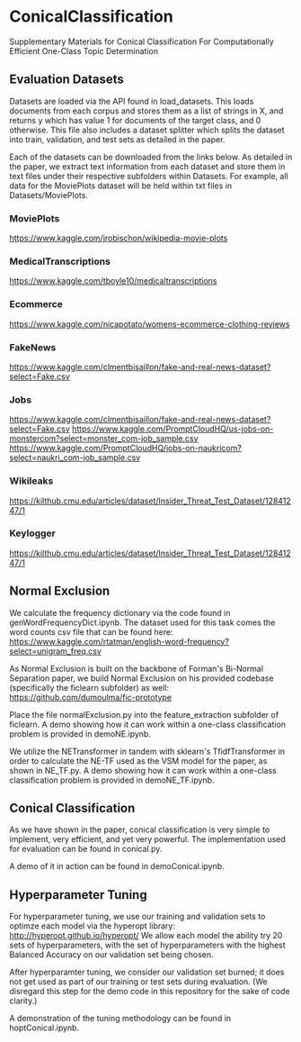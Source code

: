 # ConicalClassification
Supplementary Materials for Conical Classification For Computationally Efficient One-Class Topic Determination

## Evaluation Datasets
Datasets are loaded via the API found in load_datasets. This loads documents from each corpus and stores them as a list of strings in X, and returns y which has value 1 for documents of the target class, and 0 otherwise. This file also includes a dataset splitter which splits the dataset into train, validation, and test sets as detailed in the paper.

Each of the datasets can be downloaded from the links below. As detailed in the paper, we extract text information from each dataset and store them in text files under their respective subfolders within Datasets. For example, all data for the MoviePlots dataset will be held within txt files in Datasets/MoviePlots.

### MoviePlots
https://www.kaggle.com/jrobischon/wikipedia-movie-plots

### MedicalTranscriptions
https://www.kaggle.com/tboyle10/medicaltranscriptions

### Ecommerce
https://www.kaggle.com/nicapotato/womens-ecommerce-clothing-reviews

### FakeNews
https://www.kaggle.com/clmentbisaillon/fake-and-real-news-dataset?select=Fake.csv

### Jobs
https://www.kaggle.com/clmentbisaillon/fake-and-real-news-dataset?select=Fake.csv
https://www.kaggle.com/PromptCloudHQ/us-jobs-on-monstercom?select=monster_com-job_sample.csv
https://www.kaggle.com/PromptCloudHQ/jobs-on-naukricom?select=naukri_com-job_sample.csv

### Wikileaks
https://kilthub.cmu.edu/articles/dataset/Insider_Threat_Test_Dataset/12841247/1

### Keylogger
https://kilthub.cmu.edu/articles/dataset/Insider_Threat_Test_Dataset/12841247/1

## Normal Exclusion
We calculate the frequency dictionary via the code found in genWordFrequencyDict.ipynb. The dataset used for this task comes the word counts csv file that can be found here:
https://www.kaggle.com/rtatman/english-word-frequency?select=unigram_freq.csv

As Normal Exclusion is built on the backbone of Forman's Bi-Normal Separation paper, we build Normal Exclusion on his provided codebase (specifically the ficlearn subfolder) as well:
https://github.com/dumoulma/fic-prototype

Place the file normalExclusion.py into the feature_extraction subfolder of ficlearn. A demo showing how it can work within a one-class classification problem is provided in demoNE.ipynb.

We utilize the NETransformer in tandem with sklearn's TfidfTransformer in order to calculate the NE-TF used as the VSM model for the paper, as shown in NE_TF.py. A demo showing how it can work within a one-class classification problem is provided in demoNE_TF.ipynb.

## Conical Classification

As we have shown in the paper, conical classification is very simple to implement, very efficient, and yet very powerful. The implementation used for evaluation can be found in conical.py.

A demo of it in action can be found in demoConical.ipynb.

## Hyperparameter Tuning

For hyperparameter tuning, we use our training and validation sets to optimze each model via the hyperopt library: http://hyperopt.github.io/hyperopt/
We allow each model the ability try 20 sets of hyperparameters, with the set of hyperparameters with the highest Balanced Accuracy on our validation set being chosen.

After hyperparamter tuning, we consider our validation set burned; it does not get used as part of our training or test sets during evaluation. (We disregard this step for the demo code in this repository for the sake of code clarity.)

A demonstration of the tuning methodology can be found in hoptConical.ipynb.
